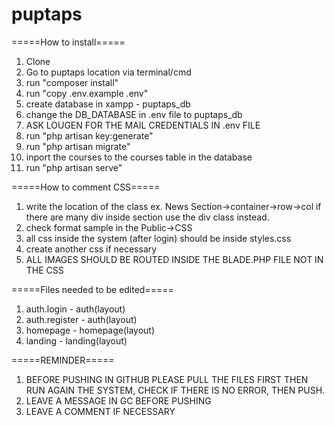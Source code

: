 # puptaps
 
=====How to install=====
1. Clone 
2. Go to puptaps location via terminal/cmd 
3. run "composer install"
4. run "copy .env.example .env"
5. create database in xampp - puptaps_db
6. change the DB_DATABASE in .env file to puptaps_db 
7. ASK LOUGEN FOR THE MAIL CREDENTIALS IN .env FILE
8. run "php artisan key:generate"
9. run "php artisan migrate"
10. inport the courses to the courses table in the database
11. run "php artisan serve"

=====How to comment CSS=====
1. write the location of the class
ex. News Section->container->row->col
if there are many div inside section use the div class instead. 
2. check format sample in the Public->CSS 
3. all css inside the system (after login) should be inside styles.css
4. create another css if necessary 
5. ALL IMAGES SHOULD BE ROUTED INSIDE THE BLADE.PHP FILE NOT IN THE CSS

=====Files needed to be edited=====
1. auth.login - auth(layout)
2. auth.register - auth(layout)
3. homepage - homepage(layout)
4. landing - landing(layout)

=====REMINDER=====
1. BEFORE PUSHING IN GITHUB PLEASE PULL THE FILES FIRST THEN RUN AGAIN THE SYSTEM, CHECK IF THERE IS NO ERROR, THEN PUSH.
2. LEAVE A MESSAGE IN GC BEFORE PUSHING
3. LEAVE A COMMENT IF NECESSARY


